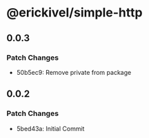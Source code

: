 # @erickivel/simple-http

## 0.0.3

### Patch Changes

- 50b5ec9: Remove private from package

## 0.0.2

### Patch Changes

- 5bed43a: Initial Commit
